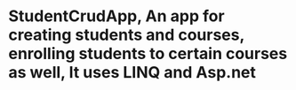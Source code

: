 # StudentCrudApp,   An app for creating students and courses, enrolling students to certain courses as well, It uses LINQ and Asp.net 
